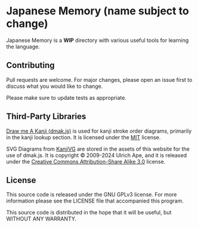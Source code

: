 # Japanese Memory (name subject to change)

Japanese Memory is a **WIP** directory with various useful tools for learning the language.

## Contributing

Pull requests are welcome. For major changes, please open an issue first
to discuss what you would like to change.

Please make sure to update tests as appropriate.

## Third-Party Libraries
[Draw me A Kanji (dmak.js)](https://github.com/mbilbille/dmak) is used for kanji stroke order diagrams, primarily in the kanji lookup section. It is licensed under the [MIT](https://github.com/mbilbille/dmak/blob/master/LICENSE) license.

SVG Diagrams from [KanjiVG](https://kanjivg.tagaini.net) are stored in the assets of this website for the use of dmak.js. It is copyright © 2009-2024 Ulrich Ape, and it is released under the [Creative Commons Attribution-Share Alike 3.0](https://creativecommons.org/licenses/by-sa/3.0/) license.

## License

This source code is released under the GNU GPLv3 license. For more information please see the LICENSE file that accompanied this program.

This source code is distributed in the hope that it will be useful, but WITHOUT ANY WARRANTY.
